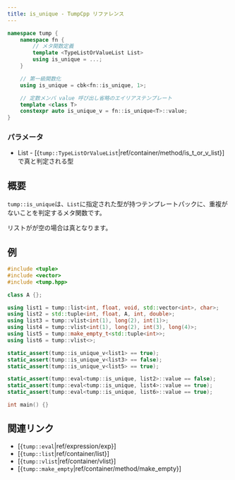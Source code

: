 ```yaml
---
title: is_unique - TumpCpp リファレンス
---
```


```cpp
namespace tump {
    namespace fn {
        // メタ関数定義
        template <TypeListOrValueList List>
        using is_unique = ...;
    }

    // 第一級関数化
    using is_unique = cbk<fn::is_unique, 1>;

    // 定数メンバ value 呼び出し省略のエイリアステンプレート
    template <class T>
    constexpr auto is_unique_v = fn::is_unique<T>::value;
}
```

### パラメータ

- List - [{`tump::TypeListOrValueList`|ref/container/method/is_t_or_v_list}]で真と判定される型

## 概要

`tump::is_unique`は、`List`に指定された型が持つテンプレートパックに、重複がないことを判定するメタ関数です。

リストがが空の場合は真となります。

## 例

```cpp
#include <tuple>
#include <vector>
#include <tump.hpp>

class A {};

using list1 = tump::list<int, float, void, std::vector<int>, char>;
using list2 = std::tuple<int, float, A, int, double>;
using list3 = tump::vlist<int(1), long(2), int(1)>;
using list4 = tump::vlist<int(1), long(2), int(3), long(4)>;
using list5 = tump::make_empty_t<std::tuple<int>>;
using list6 = tump::vlist<>;

static_assert(tump::is_unique_v<list1> == true);
static_assert(tump::is_unique_v<list3> == false);
static_assert(tump::is_unique_v<list5> == true);

static_assert(tump::eval<tump::is_unique, list2>::value == false);
static_assert(tump::eval<tump::is_unique, list4>::value == true);
static_assert(tump::eval<tump::is_unique, list6>::value == true);

int main() {}
```

## 関連リンク

- [{`tump::eval`|ref/expression/exp}]
- [{`tump::list`|ref/container/list}]
- [{`tump::vlist`|ref/container/vlist}]
- [{`tump::make_empty`|ref/container/method/make_empty}]
